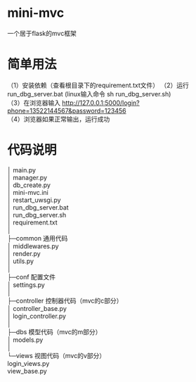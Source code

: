 # mini-mvc
一个居于flask的mvc框架

# 简单用法
（1）安装依赖（查看根目录下的requirement.txt文件）
（2）运行 run_dbg_server.bat (linux输入命令 sh run_dbg_server.sh)  
（3）在浏览器输入 http://127.0.0.1:5000/login?phone=13522144567&password=123456  
（4）浏览器如果正常输出，运行成功 

# 代码说明
│  main.py  
│  manager.py  
│  db_create.py  
│  mini-mvc.ini  
│  restart_uwsgi.py  
│  run_dbg_server.bat  
│  run_dbg_server.sh  
│  requirement.txt  
│  
├─common  通用代码  
│      middlewares.py  
│      render.py  
│      utils.py  
│      
├─conf  配置文件  
│      settings.py  
│  
├─controller  控制器代码（mvc的c部分）  
│      controller_base.py  
│      login_controller.py  
│  
├─dbs  模型代码（mvc的m部分）  
│     models.py  
│     
└─views  视图代码（mvc的v部分）  
  login_views.py  
  view_base.py  
        
